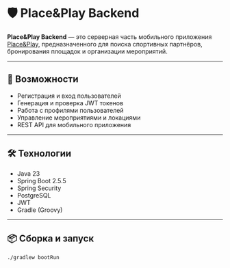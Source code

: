 # 🛡️ Place&Play Backend

**Place&Play Backend** — это серверная часть мобильного приложения [Place&Play](https://github.com/Olegator-IS/placeandplay), предназначенного для поиска спортивных партнёров, бронирования площадок и организации мероприятий.

---

## 🚀 Возможности

- Регистрация и вход пользователей
- Генерация и проверка JWT токенов
- Работа с профилями пользователей
- Управление мероприятиями и локациями
- REST API для мобильного приложения

---

## 🛠️ Технологии

- Java 23  
- Spring Boot 2.5.5  
- Spring Security  
- PostgreSQL  
- JWT  
- Gradle (Groovy)

---

## 📦 Сборка и запуск

```bash
./gradlew bootRun
